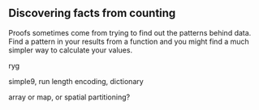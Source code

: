 Discovering facts from counting
-------------------

Proofs sometimes come from trying to find out the patterns behind data.
Find a pattern in your results from a function and you might find a much
simpler way to calculate your values.

ryg

simple9, run length encoding, dictionary

array or map, or spatial partitioning?
